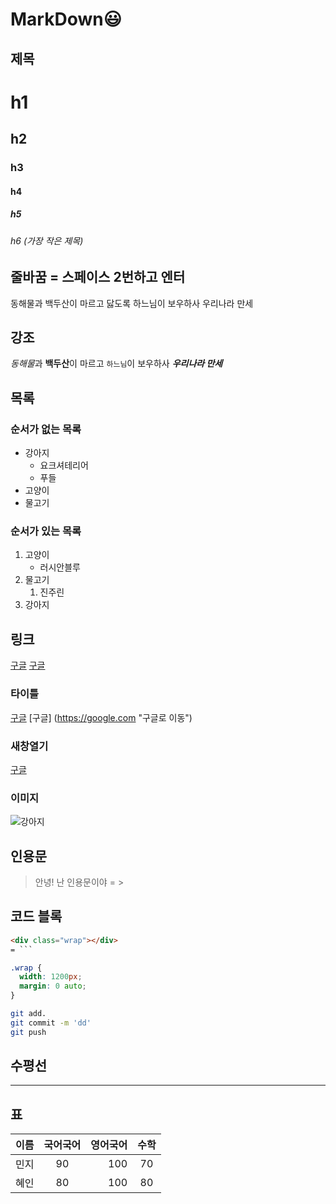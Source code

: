 # MarkDown😃

## 제목

# h1

## h2

### h3

#### h4

##### h5

###### h6 (가장 작은 제목)

## 줄바꿈 = 스페이스 2번하고 엔터

동해물과 백두산이 마르고 닳도록
하느님이 보우하사 우리나라 만세

## 강조

*동해물*과 **백두산**이 마르고
`하느님`이 보우하사 **_우리나라 만세_**

## 목록

### 순서가 없는 목록

- 강아지
  - 요크셔테리어
  - 푸들
- 고양이
- 물고기

### 순서가 있는 목록

1. 고양이
   - 러시안블루
1. 물고기
   1. 진주린
1. 강아지

## 링크

<a href="https://google.com">구글</a>
[구글](https://google.com)

### 타이틀

<a href="https://google.com" title="구글로 이동">구글</a>
[구글] (https://google.com "구글로 이동")

### 새창열기

<a href="https://google.com" title="구글로 새창열기" target="_blank">구글</a>

### 이미지

![강아지](https://i.esdrop.com/d/ZklKfna5T3.jpg)

## 인용문

> 안녕! 난 인용문이야 = >

## 코드 블록

````html
<div class="wrap"></div>
= ```
````

```css
.wrap {
  width: 1200px;
  margin: 0 auto;
}
```

```bash
git add.
git commit -m 'dd'
git push
```

## 수평선

<hr/>

## 표

| 이름 | 국어국어 | 영어국어 | 수학 |
| ---- | :------: | -------: | :--: |
| 민지 |    90    |      100 |  70  |
| 혜인 |    80    |      100 |  80  |
